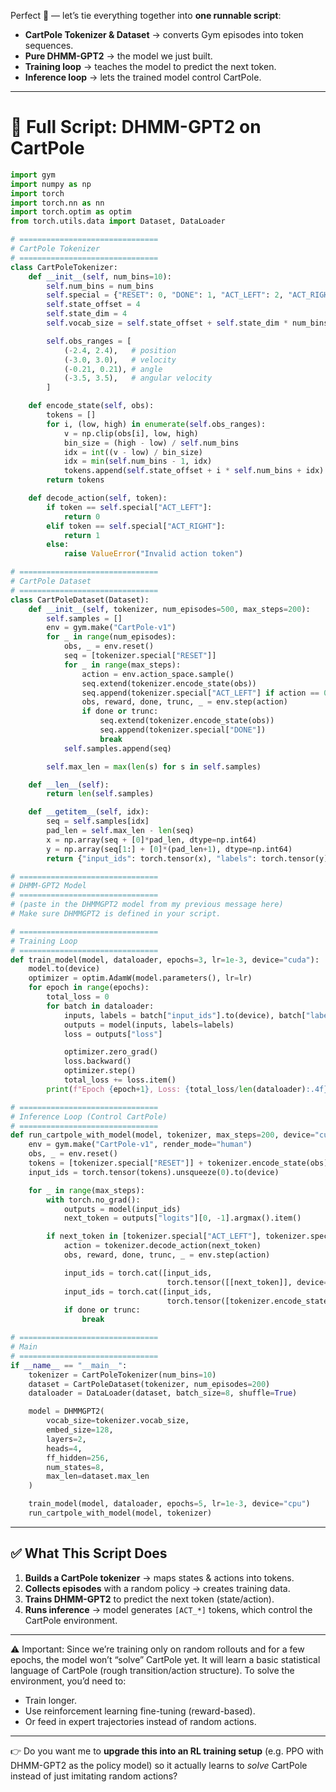 Perfect 🚀 — let’s tie everything together into **one runnable script**:

* **CartPole Tokenizer & Dataset** → converts Gym episodes into token sequences.
* **Pure DHMM-GPT2** → the model we just built.
* **Training loop** → teaches the model to predict the next token.
* **Inference loop** → lets the trained model control CartPole.

---

# 📝 Full Script: DHMM-GPT2 on CartPole

```python
import gym
import numpy as np
import torch
import torch.nn as nn
import torch.optim as optim
from torch.utils.data import Dataset, DataLoader

# ===============================
# CartPole Tokenizer
# ===============================
class CartPoleTokenizer:
    def __init__(self, num_bins=10):
        self.num_bins = num_bins
        self.special = {"RESET": 0, "DONE": 1, "ACT_LEFT": 2, "ACT_RIGHT": 3}
        self.state_offset = 4
        self.state_dim = 4
        self.vocab_size = self.state_offset + self.state_dim * num_bins

        self.obs_ranges = [
            (-2.4, 2.4),   # position
            (-3.0, 3.0),   # velocity
            (-0.21, 0.21), # angle
            (-3.5, 3.5),   # angular velocity
        ]

    def encode_state(self, obs):
        tokens = []
        for i, (low, high) in enumerate(self.obs_ranges):
            v = np.clip(obs[i], low, high)
            bin_size = (high - low) / self.num_bins
            idx = int((v - low) / bin_size)
            idx = min(self.num_bins - 1, idx)
            tokens.append(self.state_offset + i * self.num_bins + idx)
        return tokens

    def decode_action(self, token):
        if token == self.special["ACT_LEFT"]:
            return 0
        elif token == self.special["ACT_RIGHT"]:
            return 1
        else:
            raise ValueError("Invalid action token")

# ===============================
# CartPole Dataset
# ===============================
class CartPoleDataset(Dataset):
    def __init__(self, tokenizer, num_episodes=500, max_steps=200):
        self.samples = []
        env = gym.make("CartPole-v1")
        for _ in range(num_episodes):
            obs, _ = env.reset()
            seq = [tokenizer.special["RESET"]]
            for _ in range(max_steps):
                action = env.action_space.sample()
                seq.extend(tokenizer.encode_state(obs))
                seq.append(tokenizer.special["ACT_LEFT"] if action == 0 else tokenizer.special["ACT_RIGHT"])
                obs, reward, done, trunc, _ = env.step(action)
                if done or trunc:
                    seq.extend(tokenizer.encode_state(obs))
                    seq.append(tokenizer.special["DONE"])
                    break
            self.samples.append(seq)

        self.max_len = max(len(s) for s in self.samples)

    def __len__(self):
        return len(self.samples)

    def __getitem__(self, idx):
        seq = self.samples[idx]
        pad_len = self.max_len - len(seq)
        x = np.array(seq + [0]*pad_len, dtype=np.int64)
        y = np.array(seq[1:] + [0]*(pad_len+1), dtype=np.int64)
        return {"input_ids": torch.tensor(x), "labels": torch.tensor(y)}

# ===============================
# DHMM-GPT2 Model
# ===============================
# (paste in the DHMMGPT2 model from my previous message here)
# Make sure DHMMGPT2 is defined in your script.

# ===============================
# Training Loop
# ===============================
def train_model(model, dataloader, epochs=3, lr=1e-3, device="cuda"):
    model.to(device)
    optimizer = optim.AdamW(model.parameters(), lr=lr)
    for epoch in range(epochs):
        total_loss = 0
        for batch in dataloader:
            inputs, labels = batch["input_ids"].to(device), batch["labels"].to(device)
            outputs = model(inputs, labels=labels)
            loss = outputs["loss"]

            optimizer.zero_grad()
            loss.backward()
            optimizer.step()
            total_loss += loss.item()
        print(f"Epoch {epoch+1}, Loss: {total_loss/len(dataloader):.4f}")

# ===============================
# Inference Loop (Control CartPole)
# ===============================
def run_cartpole_with_model(model, tokenizer, max_steps=200, device="cuda"):
    env = gym.make("CartPole-v1", render_mode="human")
    obs, _ = env.reset()
    tokens = [tokenizer.special["RESET"]] + tokenizer.encode_state(obs)
    input_ids = torch.tensor(tokens).unsqueeze(0).to(device)

    for _ in range(max_steps):
        with torch.no_grad():
            outputs = model(input_ids)
            next_token = outputs["logits"][0, -1].argmax().item()

        if next_token in [tokenizer.special["ACT_LEFT"], tokenizer.special["ACT_RIGHT"]]:
            action = tokenizer.decode_action(next_token)
            obs, reward, done, trunc, _ = env.step(action)

            input_ids = torch.cat([input_ids,
                                   torch.tensor([[next_token]], device=device)], dim=1)
            input_ids = torch.cat([input_ids,
                                   torch.tensor([tokenizer.encode_state(obs)], device=device)], dim=1)
            if done or trunc:
                break

# ===============================
# Main
# ===============================
if __name__ == "__main__":
    tokenizer = CartPoleTokenizer(num_bins=10)
    dataset = CartPoleDataset(tokenizer, num_episodes=200)
    dataloader = DataLoader(dataset, batch_size=8, shuffle=True)

    model = DHMMGPT2(
        vocab_size=tokenizer.vocab_size,
        embed_size=128,
        layers=2,
        heads=4,
        ff_hidden=256,
        num_states=8,
        max_len=dataset.max_len
    )

    train_model(model, dataloader, epochs=5, lr=1e-3, device="cpu")
    run_cartpole_with_model(model, tokenizer)
```

---

## ✅ What This Script Does

1. **Builds a CartPole tokenizer** → maps states & actions into tokens.
2. **Collects episodes** with a random policy → creates training data.
3. **Trains DHMM-GPT2** to predict the next token (state/action).
4. **Runs inference** → model generates `[ACT_*]` tokens, which control the CartPole environment.

---

⚠️ Important: Since we’re training only on random rollouts and for a few epochs, the model won’t “solve” CartPole yet. It will learn a basic statistical language of CartPole (rough transition/action structure). To solve the environment, you’d need to:

* Train longer.
* Use reinforcement learning fine-tuning (reward-based).
* Or feed in expert trajectories instead of random actions.

---

👉 Do you want me to **upgrade this into an RL training setup** (e.g. PPO with DHMM-GPT2 as the policy model) so it actually learns to *solve* CartPole instead of just imitating random actions?
